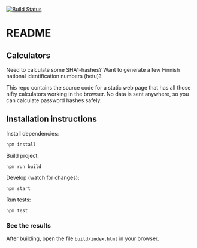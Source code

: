 [![Build Status](https://travis-ci.org/thaapasa/calculators.svg?branch=master)](https://travis-ci.org/thaapasa/calculators)

# README #

## Calculators ##

Need to calculate some SHA1-hashes? Want to generate a few Finnish
national identification numbers (hetu)?

This repo contains the source code for a static web page that has all
those nifty calculators working in the browser. No data is sent anywhere,
so you can calculate password hashes safely.

## Installation instructions ##

Install dependencies:

    npm install

Build project:

    npm run build

Develop (watch for changes):

    npm start

Run tests:

    npm test

### See the results ###

After building, open the file `build/index.html` in your browser.
